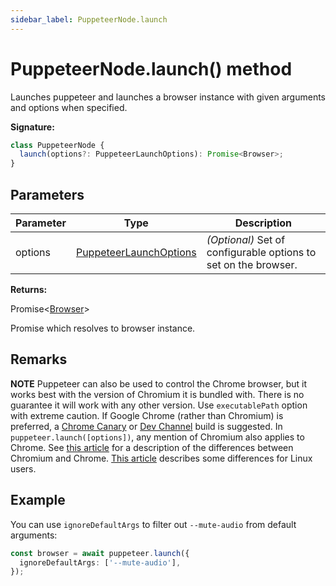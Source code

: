 ```yaml
---
sidebar_label: PuppeteerNode.launch
---
```


# PuppeteerNode.launch() method

Launches puppeteer and launches a browser instance with given arguments and
options when specified.

**Signature:**

```typescript
class PuppeteerNode {
  launch(options?: PuppeteerLaunchOptions): Promise<Browser>;
}
```

## Parameters

| Parameter | Type                                                            | Description                                                          |
| --------- | --------------------------------------------------------------- | -------------------------------------------------------------------- |
| options   | [PuppeteerLaunchOptions](./puppeteer.puppeteerlaunchoptions.md) | <i>(Optional)</i> Set of configurable options to set on the browser. |

**Returns:**

Promise&lt;[Browser](./puppeteer.browser.md)&gt;

Promise which resolves to browser instance.

## Remarks

**NOTE** Puppeteer can also be used to control the Chrome browser, but it works
best with the version of Chromium it is bundled with. There is no guarantee it
will work with any other version. Use `executablePath` option with extreme
caution. If Google Chrome (rather than Chromium) is preferred, a
[Chrome Canary](https://www.google.com/chrome/browser/canary.html) or
[Dev Channel](https://www.chromium.org/getting-involved/dev-channel) build is
suggested. In `puppeteer.launch([options])`, any mention of Chromium also
applies to Chrome. See
[this article](https://www.howtogeek.com/202825/what%E2%80%99s-the-difference-between-chromium-and-chrome/)
for a description of the differences between Chromium and Chrome.
[This article](https://chromium.googlesource.com/chromium/src/+/lkgr/docs/chromium_browser_vs_google_chrome.md)
describes some differences for Linux users.

## Example

You can use `ignoreDefaultArgs` to filter out `--mute-audio` from default
arguments:

```ts
const browser = await puppeteer.launch({
  ignoreDefaultArgs: ['--mute-audio'],
});
```
